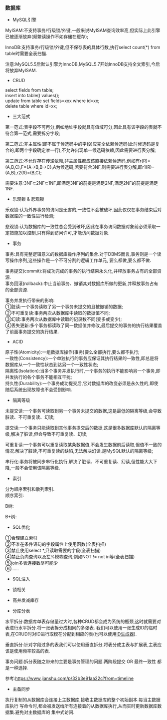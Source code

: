 ### 数据库
- MySQL引擎  

MyISAM:不支持事务/行级锁/外键,一般来说MyISAM查询效率高,但实际上此引擎已被逐渐放弃(频繁读操作不如存储在缓存);  

InnoDB:支持事务/行级锁/外键,但不保存表的具体行数,执行select count(*) from table时需要全表扫描.  

注意:MySQL5.5后默认引擎为InnoDB,MySQL5.7开始InnoDB支持全文索引,今后将放弃MyISAM.  

- CRUD      

select fields from table;  
insert into table() values();  
update from table set fields=xxx where id=xx;  
delete table where id=xx;  

- 三大范式  

第一范式:表字段不可再分,例如地址字段就具有值域可分,因此具有该字段的表就不符合第一范式,需要拆分字段;  

第二范式:非主属性(即不属于候选码中的字段)应完全依赖候选码(此时候选码是复合的,即两个字段确定唯一行),不允许出现单一候选码依赖,因此需要进行表分解;    

第三范式:不允许存在传递依赖,非主属性都应该直接依赖候选码,例如有r(R)=(A,B,C),F={A->B,B->C},A为候选码,若要符合3NF,则需要进行表分解,即r1(R)=(A,B),r2(R)=(B,C);    

需要注意:3NF⊂2NF⊂1NF,即满足3NF的前提是满足2NF,满足2NF的前提是满足1NF.   

- 乐观锁 & 悲观锁  

乐观锁:认为外界事务的访问是无害的,一致性不会被破坏,因此仅仅在事务结束后对数据库的一致性进行检测;    

悲观锁:认为数据库的一致性总会受到破坏,因此在事务访问数据对象前必须采取一定措施加以控制,只有得到访问许可,才能访问数据对象.

- 事务  

事务:具有完整逻辑意义的数据库操作序列的集合.对于DBMS而言,事务则是一个读写操作序列,这些操作是一个不可分割的逻辑工作单元,
要么都做,要么都不做.  

事务提交(commit):将成功完成的事务的执行结果永久化,并释放事务占有的全部资源.  
事务回滚(rollback):中止当前事务、撤销其对数据库所做的更新,并释放事务占有的全部资源.

事务并发执行带来的影响:  
①脏读:一个事务读取了另一个事务未提交的且被撤销的数据;  
②不可重复读:事务两次从数据库中读取的数据值不同;  
③幻读:事务两次从数据库中读取的记录数不同(变多或变少);  
④丢失更新:多个事务都读取了同一数据值并修改,最后提交的事务的执行结果覆盖了前面事务提交的执行结果.

- ACID  

原子性(Atomicity):一组数据库操作(事务)要么全部执行,要么都不执行;  
一致性(Consistency):一个单独执行的事务应保证其执行结果的一致性,即总是将数据库从一个一致性状态到达另一个一致性状态;    
隔离性(Isolation):当多个事务并发执行时,一个事务的执行不能影响另一个事务,即并发执行的各个事务不能相互干扰;    
持久性(Durability):一个事务成功提交后,它对数据库的改变必须是永久性的,即使随后系统出现故障也不会受到影响.    

- 隔离等级  

未提交读:一个事务可读取到另一个事务未提交的数据,这是最低的隔离等级,会导致脏读、不可重复读、幻读;  

提交读:一个事务只能读取到其他事务提交后的数据,这是很多数据库默认的隔离等级,解决了脏读,但会导致不可重复读、幻读;  

可重复读:一个事务可以重复读取某条数据值,不会发生数据前后读取,但值不一致的情况.解决了脏读,不可重复读的缺陷,无法解决幻读.是MySQL默认的隔离等级;    

串行化:事务将被同步串行化执行,解决了脏读、不可重复读、幻读,但性能大大下降,一般不会使用该隔离等级.

- 索引  

分为顺序索引和散列索引.  
顺序索引:    

B树:

B+树:  

- SQL优化

①合理建立索引  
②不准在条件语句的字段属性上使用函数(全表扫描)  
③禁止使用select *,只读取需要的字段(全表扫描)  
④禁止负向查询以及左%模糊查询,例如NOT != not in等(全表扫描)    
⑤join多表连接数尽可能少    
⑥......
  
- SQL注入  

- 锁相关  

- 高并发减库存  

- 分库分表    

水平拆分:数据库单表存储量过大时,各种CRUD都会成为系统的瓶颈,这时就需要对表进行水平拆分.将一张表拆分成相同的多张表.
我们可以使用一张生成ID的临时表,在CRUD时对ID进行取模在分配到相应的表(也可以使用[ID生成器](https://github.com/MelloChan/java-interview/blob/master/content/unique-id.md)).       

垂直拆分:针对字段过多的表我们可以使用垂直拆分,将表分成主表与扩展表,主表应该是使用频率较高的表.    

事务问题:拆分表随之带来的主要是事务管理的问题.两阶段提交 OR 最终一致性 都是一种选择.   
  
参考:https://www.jianshu.com/p/32b3e91aa22c?from=timeline

- 主备同步      

执行复制的从数据库会连接上主数据库,接收主数据库的整个初始副本.每当主数据库执行 写命令时,都会被发送给所有连接着的从数据库执行,从而实时更新数据库数据集.避免对主数据库的 集中式访问.  
